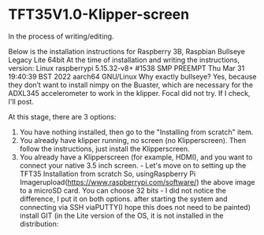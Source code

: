 # TFT35V1.0-Klipper-screen
In the process of writing/editing.

Below is the installation instructions for Raspberry 3B, Raspbian Bullseye Legacy Lite 64bit
At the time of installation and writing the instructions, version: Linux raspberrypi 5.15.32-v8+ #1538 SMP PREEMPT Thu Mar 31 19:40:39 BST 2022 aarch64 GNU/Linux
Why exactly bullseye? Yes, because they don’t want to install nimpy on the Buaster, which are necessary for the ADXL345 accelerometer to work in the klipper. Focal did not try. If I check, I'll post.

At this stage, there are 3 options:
1) You have nothing installed, then go to the "Installing from scratch" item.
2) You already have klipper running, no screen (no Klipperscreen). Then follow the instructions, just install the Klipperscreen.
3) You already have a Klipperscreen (for example, HDMI), and you want to connect your native 3.5 inch screen. - Let's move on to setting up the TFT35
Installation from scratch
So, usingRaspberry Pi Imagerupload(https://www.raspberrypi.com/software/) the above image to a microSD card. You can choose 32 bits - I did not notice the difference, I put it on both options.
after starting the system and connecting via SSH viaPUTTY(I hope this does not need to be painted) install GIT (in the Lite version of the OS, it is not installed in the distribution:
